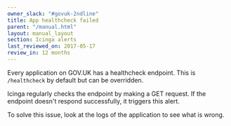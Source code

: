```yaml
---
owner_slack: "#govuk-2ndline"
title: App healthcheck failed
parent: "/manual.html"
layout: manual_layout
section: Icinga alerts
last_reviewed_on: 2017-05-17
review_in: 12 months
---
```


Every application on GOV.UK has a healthcheck endpoint. This is `/healthcheck` by default but can be overridden.

Icinga regularly checks the endpoint by making a GET request. If the
endpoint doesn't respond successfully, it triggers this alert.

To solve this issue, look at the logs of the application to see what
is wrong.
